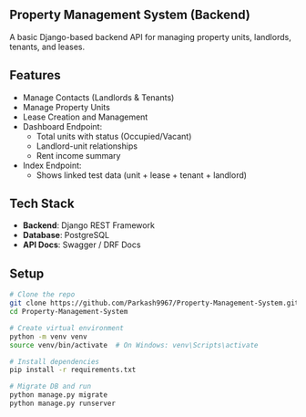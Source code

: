 ## Property Management System (Backend)

A basic Django-based backend API for managing property units, landlords, tenants, and leases.

##  Features

- Manage Contacts (Landlords & Tenants)
- Manage Property Units
- Lease Creation and Management
- Dashboard Endpoint:
  - Total units with status (Occupied/Vacant)
  - Landlord-unit relationships
  - Rent income summary
- Index Endpoint:
  - Shows linked test data (unit + lease + tenant + landlord)

##  Tech Stack

- **Backend**: Django REST Framework
- **Database**: PostgreSQL
- **API Docs**: Swagger / DRF Docs

##  Setup

```bash
# Clone the repo
git clone https://github.com/Parkash9967/Property-Management-System.git
cd Property-Management-System

# Create virtual environment
python -m venv venv
source venv/bin/activate  # On Windows: venv\Scripts\activate

# Install dependencies
pip install -r requirements.txt

# Migrate DB and run
python manage.py migrate
python manage.py runserver
